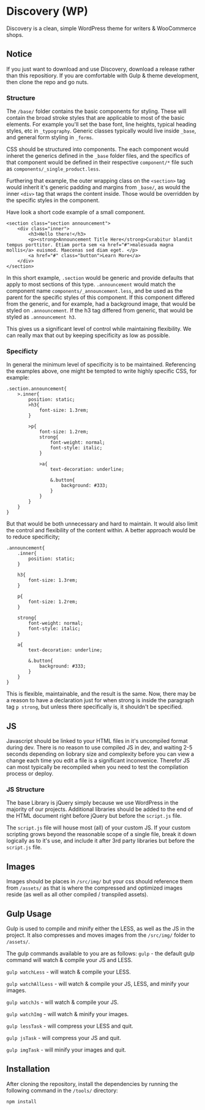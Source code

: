 # Discovery (WP)

Discovery is a clean, simple WordPress theme for writers & WooCommerce shops. 

## Notice
If you just want to download and use Discovery, download a release rather than this repositiory. If you are comfortable with Gulp & theme development, then clone the repo and go nuts.

### Structure

The `/base/` folder contains the basic components for styling. These will contain the broad stroke styles that are applicable to most of the basic elements. For example you'll set the base font, line heights, typical heading styles, etc in `_typography`. Generic classes typically would live inside `_base`, and general form styling in `_forms`.

CSS should be structured into components. The each component would inheret the generics defined in the `_base` folder files, and the specifics of that component would be defined in their respective `component/*` file such as `components/_single_product.less`.

Furthering that example, the outer wrapping class on the `<section>` tag would inherit it's generic padding and margins from `_base/`, as would the inner `<div>` tag that wraps the content inside. Those would be overridden by the specific styles in the component.

Have look a short code example of a small component.
```
<section class="section announcement">
	<div class="inner">
		<h3>Hello there!</h3>
		<p><strong>Announcement Title Here</strong>Curabitur blandit tempus porttitor. Etiam porta sem <a href="#">malesuada magna mollis</a> euismod. Maecenas sed diam eget. </p>
		<a href="#" class="button">Learn More</a>
	</div>
</section>
```

In this short example, `.section` would be generic and provide defaults that apply to most sections of this type. `.announcement` would match the component name `components/_announcement.less`, and be used as the parent for the specific styles of this component. If this component differed from the generic, and for example, had a background image, that would be styled on `.announcement`. If the h3 tag differed from generic, that would be styled as `.announcement h3`.

This gives us a significant level of control while maintaining flexibility. We can really max that out by keeping specificity as low as possible.


### Specificty
In general the minimum level of specificity is to be maintained. Referencing the examples above, one might be tempted to write highly specific CSS, for example:

```
.section.announcement{
	>.inner{
		position: static;
		>h3{
			font-size: 1.3rem;
		}

		>p{
			font-size: 1.2rem;
			strong{
				font-weight: normal;
				font-style: italic;
			}

			>a{
				text-decoration: underline;

				&.button{
					background: #333;
				}
			}
		}
	}
}
```
But that would be both unnecessary and hard to maintain. It would also limit the control and flexibility of the content within. A better approach would be to reduce specificity;
```
.announcement{
	.inner{
		position: static;
	}
	
	h3{
		font-size: 1.3rem;
	}

	p{
		font-size: 1.2rem;
	}

	strong{
		font-weight: normal;
		font-style: italic;
	}

	a{
		text-decoration: underline;

		&.button{
			background: #333;
		}
	}
}
```
This is flexible, maintainable, and the result is the same. Now, there may be a reason to have a declaration just for when strong is inside the paragraph tag `p strong`, but unless there specifically is, it shouldn't be specified.


## JS
Javascript should be linked to your HTML files in it's uncompiled format during dev. There is no reason to use compiled JS in dev, and waiting 2-5 seconds depending on liobrary size and complexity before you can view a change each time you edit a file is a significant inconvenice. Therefor JS can most typically be recompiled when you need to test the compilation process or deploy.

### JS Structure
The base Library is jQuery simply because we use WordPress in the majority of our projects. Additional libraries should be added to the end of the HTML document right before jQuery but before the `script.js` file. 

The `script.js` file will house most (all) of your custom JS. If your custom scripting grows beyond the reasonable scope of a single file, break it down logically as to it's use, and include it after 3rd party libraries but before the `script.js` file.

## Images
Images should be places in `/src/img/` but your css should reference them from `/assets/` as that is where the compressed and optimized images reside (as well as all other compiled / transpiled assets).


## Gulp Usage
Gulp is used to compile and minify either the LESS, as well as the JS in the project. It also compresses and moves images from the `/src/img/` folder to `/assets/`. 

The gulp commands available to you are as follows:
`gulp` - the default gulp command will watch & compile your JS and LESS.

`gulp watchLess` - will watch & compile your LESS.

`gulp watchAllLess` - will watch & compile your JS, LESS, and minify your images.

`gulp watchJs` - will watch & compile your JS.

`gulp watchImg` - will watch & minify your images.

`gulp lessTask` - will compress your LESS and quit.

`gulp jsTask` - will compress your JS and quit.

`gulp imgTask` - will minify your images and quit.


## Installation
After cloning the repository, install the dependencies by running the following command in the `/tools/` directory:

```
npm install
```

